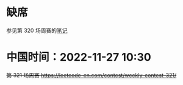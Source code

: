 
# 缺席

参见第 320 场周赛的[笔记](../320-absent-18-tj/README.md)

# 中国时间：2022-11-27 10:30

~~第 321 场周赛 https://leetcode-cn.com/contest/weekly-contest-321/~~
